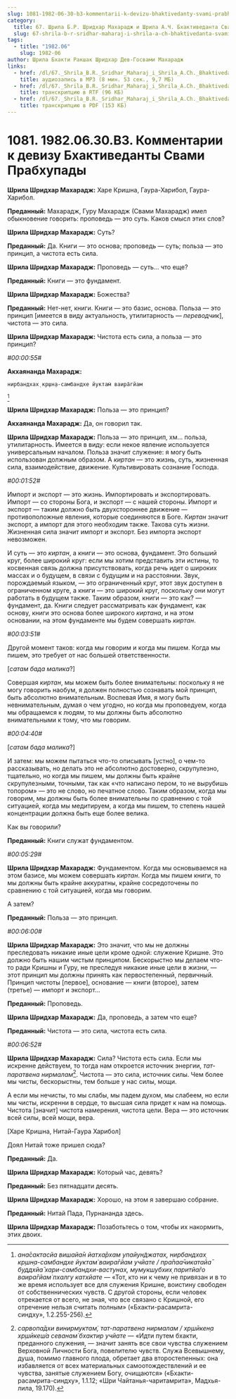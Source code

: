 ```yaml
---
slug: 1081-1982-06-30-b3-kommentarii-k-devizu-bhaktivedanty-svami-prabhupady
category:
  title: 67. Шрила Б.Р. Шридхар Махарадж и Шрила А.Ч. Бхактиведанта Свами Прабхупада
  slug: 67-shrila-b-r-sridhar-maharaj-i-shrila-a-ch-bhaktivedanta-svami-prabhupada
tags:
  - title: "1982.06"
    slug: 1982-06
author: Шрила Бхакти Ракшак Шридхар Дев-Госвами Махарадж
links:
  - href: /dl/67._Shrila_B.R._Sridhar_Maharaj_i_Shrila_A.Ch._Bhaktivedanta_Svami_Prabhupada/1081_1982.06.30.B3_SridharMj_Kommentarii_k_devizu_Bhaktivedanty_Svami_Prabhupady.mp3
    title: аудиозапись в MP3 (8 мин. 53 сек., 9,7 МБ)
  - href: /dl/67._Shrila_B.R._Sridhar_Maharaj_i_Shrila_A.Ch._Bhaktivedanta_Svami_Prabhupada/1081_1982.06.30.B3_SridharMj_Kommentarii_k_devizu_Bhaktivedanty_Svami_Prabhupady.rtf
    title: транскрипцию в RTF (96 КБ)
  - href: /dl/67._Shrila_B.R._Sridhar_Maharaj_i_Shrila_A.Ch._Bhaktivedanta_Svami_Prabhupada/1081_1982.06.30.B3_SridharMj_Kommentarii_k_devizu_Bhaktivedanty_Svami_Prabhupady.pdf
    title: транскрипцию в PDF (153 КБ)
---
```


# 1081. 1982.06.30.B3. Комментарии к девизу Бхактиведанты Свами Прабхупады

**Шрила Шридхар Махарадж:** Харе Кришна, Гаура-Харибол, Гаура-Харибол.

**Преданный:** Махарадж, Гуру Махарадж (Свами Махарадж) имел обыкновение говорить: проповедь — это суть. Каков смысл этих слов?

**Шрила Шридхар Махарадж:** Суть?

**Преданный:** Да. Книги — это основа; проповедь — суть; польза — это принцип, а чистота есть сила.

**Шрила Шридхар Махарадж:** Проповедь — суть… что еще?

**Преданный:** Книги — это фундамент.

**Шрила Шридхар Махарадж:** Божества?

**Преданный:** Нет-нет, книги. Книги — это базис, основа. Польза — это принцип [имеется в виду актуальность, утилитарность — *переводчик*], чистота — это сила.

**Шрила Шридхар Махарадж:** Чистота есть сила, а польза — это принцип?

*#00:00:55#*

**Акхаянанда Махарадж:**

    нирбандхах̣ кр̣шн̣а-самбандхе йуктам̇ ваира̄гйам
[^_ftn1]

**Шрила Шридхар Махарадж:** Польза — это принцип?

**Акхаянанда Махарадж:** Да, он говорил так.

**Шрила Шридхар Махарадж:** Польза — это принцип, хм… польза, утилитарность. Имеется в виду: если некое явление используется универсальным началом. Польза значит служение: я могу быть использован должным образом. А *киртан* — это жизнь, суть, жизненная сила, взаимодействие, движение. Культивировать сознание Господа.

*#00:01:52#*

Импорт и экспорт — это жизнь. Импортировать и экспортировать. Импорт — со стороны Бога, и экспорт — с нашей стороны. Импорт и экспорт — таким должно быть двухстороннее движение — противоположные явления, которые соединяются в Боге. *Киртан* значит экспорт, а импорт для этого необходим также. Такова суть жизни. Жизненная сила значит импорт и экспорт. Без импорта экспорт невозможен.

И суть — это *киртан*, а книги — это основа, фундамент. Это больший круг, более широкий круг: если мы хотим представить эти истины, то косвенная связь должна присутствовать, когда речь идет о широких массах и о будущем, в связи с будущим и на расстоянии. Звук, порождаемый языком, — это ограниченный круг, этот звук доступен в ограниченном круге, а книги — это широкий круг, поскольку они могут работать в будущем также. Таким образом, книги — это как? — фундамент, да. Книги следует рассматривать как фундамент, как основу, книги это основа более широкого *киртана*, и на этом основании, на этом фундаменте мы будем совершать *киртан*.

*#00:03:51#*

Другой момент таков: когда мы говорим и когда мы пишем. Когда мы пишем, это требует от нас большей ответственности.

[*сатам бада малика*?]

Совершая *киртан*, мы можем быть более внимательны: поскольку я не могу говорить наобум, я должен полностью сознавать мой принцип, быть абсолютно внимательным. Воспевая Имя, я могу быть невнимательным, думая о чем угодно, но когда мы проповедуем, когда мы обращаемся к людям, то мы должны быть абсолютно внимательными к тому, что мы говорим.

*#00:04:40#*

[*сатам бада малика*?]

И затем: мы можем пытаться что-то описывать [устно], о чем-то рассказывать, но делать это не абсолютно достоверно, скрупулезно, тщательно, но когда мы пишем, мы должны быть крайне скрупулезными, точными, так как «что написано пером, то не вырубишь топором» — это не слово, но печатное слово. Таким образом, когда мы говорим, мы должны быть более внимательны по сравнению с той ситуацией, когда мы медитируем, а когда мы пишем, то степень нашей концентрации должна быть еще более велика.

Как вы говорили?

**Преданный:** Книги служат фундаментом.

*#00:05:29#*

**Шрила Шридхар Махарадж:** Фундаментом. Когда мы основываемся на этом базисе, мы можем совершать *киртан*. Когда мы пишем книги, то мы должны быть крайне аккуратны, крайне сосредоточены по сравнению с той ситуацией, когда мы говорим.

А затем?

**Преданный:** Польза — это принцип.

*#00:06:00#*

**Шрила Шридхар Махарадж:** Это значит, что мы не должны преследовать никакие иные цели кроме одной: служение Кришне. Это должно быть нашим чистым принципом. Бескорыстно мы делаем что-то ради Кришны и Гуру, не преследуя никакие иные цели в жизни, — этот принцип мы должны принять как первостепенный, первичный. Принцип чистоты [первое], основание — книги (второе), затем (третье) — импорт и экспорт…

**Преданный:** Проповедь.

**Шрила Шридхар Махарадж:** Да, проповедь, а затем что еще?

**Преданный:** Чистота — это сила, чистота есть сила.

*#00:06:52#*

**Шрила Шридхар Махарадж:** Сила? Чистота есть сила. Если мы искренне действуем, то тогда нам откроется источник энергии, *тат-паратвена нирмалам*[^_ftn2]. Чистота — это сила, источник силы. Чем более мы чисты, бескорыстны, тем больше у нас силы, мощи.

А если мы нечисты, то мы слабы, мы падем духом, мы слабеем, но если мы чисты, искренни в сердце, то высшая сила придет к нам на помощь. Чистота [значит] чистота намерения, чистота цели. Вера — это источник всей силы, всей мощи, вера.

[Харе Кришна, Нитай-Гаура Харибол]

Доял Нитай тоже пришел сюда?

**Преданный:** Да.

**Шрила Шридхар Махарадж:** Который час, девять?

**Преданный:** Без пятнадцати десять.

**Шрила Шридхар Махарадж:** Хорошо, на этом я завершаю собрание.

**Преданный:** Нитай Пада, Пурнананда здесь.

**Шрила Шридхар Махарадж:** Позаботьтесь о том, чтобы их накормить, этих двоих.



[^_ftn1]: *ана̄сактасйа вишайа̄н йатха̄рхам упайун̃джатах̣, нирбандхах̣ кр̣шн̣а-самбандхе йуктам̇ ваира̄гйам учйате / пра̄паа̄чикатайа̄ буддхйа̄ хари-самбандхи-вастунах̣, мумукшубхих̣ паритйа̄го ваира̄гйам̇ пхалгу катхйате* — «Тот, кто ни к чему не привязан и в то же время использует все для служения Кришне, воистину свободен от собственнических чувств. С другой стороны, если человек отрекается от всего, не зная, что все связано с Кришной, его отречение нельзя считать полным» («Бхакти-расамрита-синдху», 1.2.255-256).

[^_ftn2]: *сарвопа̄дхи винирмуктам̇, тат-паратвена нирмалам / хр̣шӣкен̣а хр̣шӣкеш́а севанам̇ бхактир учйате* — «Идти путем бхакти, преданного служения, — значит занять все свои чувства служением Верховной Личности Бога, повелителю чувств. Служа Всевышнему, душа, помимо главного плода, обретает два второстепенных: она избавляется от всех материальных самоотождествлений и ее чувства, занятые служением Богу, очищаются» («Бхакти-расамрита-синдху», 1.1.12; «Шри Чайтанья-чаритамрита», Мадхья-лила, 19.170).

